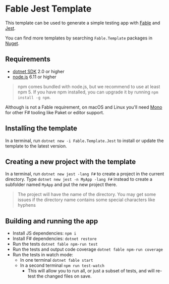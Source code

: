 # Fable Jest Template

This template can be used to generate a simple testing app with
[Fable](http://fable.io/) and [Jest](https://facebook.github.io/jest/).

You can find more templates by searching `Fable.Template` packages in
[Nuget](https://www.nuget.org).

## Requirements

* [dotnet SDK](https://www.microsoft.com/net/download/core) 2.0 or higher
* [node.js](https://nodejs.org) 6.11 or higher

> npm comes bundled with node.js, but we recommend to use at least npm 5. If you
> have npm installed, you can upgrade it by running `npm install -g npm`.

Although is not a Fable requirement, on macOS and Linux you'll need
[Mono](http://www.mono-project.com/) for other F# tooling like Paket or editor
support.

## Installing the template

In a terminal, run `dotnet new -i Fable.Template.Jest` to install or update the
template to the latest version.

## Creating a new project with the template

In a terminal, run `dotnet new jest -lang F#` to create a project in the current
directory. Type `dotnet new jest -n MyApp -lang F#` instead to create a subfolder named
`MyApp` and put the new project there.

> The project will have the name of the directory. You may get some issues if
> the directory name contains some special characters like hyphens

## Building and running the app

* Install JS dependencies: `npm i`
* Install F# dependencies: `dotnet restore`
* Run the tests `dotnet fable npm-run test`
* Run the tests and output code coverage `dotnet fable npm-run coverage`
* Run the tests in watch mode:
  * In one terminal `dotnet fable start`
  * In a second terminal `npm run test-watch`
    * This will allow you to run all, or just a subset of tests, and will
      re-test the changed files on save.
